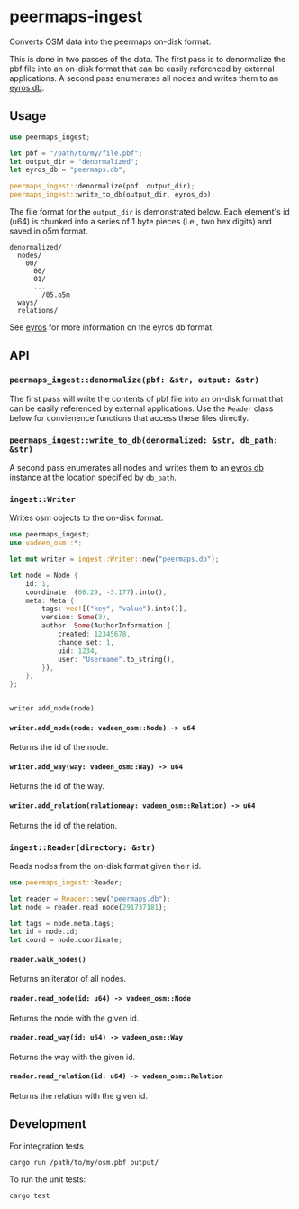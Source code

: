 # peermaps-ingest

Converts OSM data into the peermaps on-disk format.

This is done in two passes of the data. The first pass is to denormalize the
pbf file into an on-disk format that can be easily referenced by external
applications. A second pass enumerates all nodes and writes them to an [eyros
db](https://github.com/peermaps/eyros).

## Usage

```rust
use peermaps_ingest;

let pbf = "/path/to/my/file.pbf";
let output_dir = "denormalized";
let eyros_db = "peermaps.db";

peermaps_ingest::denormalize(pbf, output_dir);
peermaps_ingest::write_to_db(output_dir, eyros_db);
```

The file format for the `output_dir` is demonstrated below. Each element's id
(u64) is chunked into a series of 1 byte pieces (i.e., two hex digits) and
saved in o5m format.

```
denormalized/
  nodes/
    00/
      00/ 
      01/
      ...
        /05.o5m
  ways/
  relations/
```

See [eyros](https://github.com/peermaps/eyros) for more information on the
eyros db format.

## API 


### `peermaps_ingest::denormalize(pbf: &str, output: &str)`

The first pass will write the contents of pbf file into an on-disk format that
can be easily referenced by external applications. Use the `Reader` class below
for convienence functions that access these files directly.

### `peermaps_ingest::write_to_db(denormalized: &str, db_path: &str)`

A second pass enumerates all nodes and writes them to an [eyros
db](https://github.com/peermaps/eyros) instance at the location specified by
`db_path`.


### `ingest::Writer`

Writes osm objects to the on-disk format. 

```rust
use peermaps_ingest;
use vadeen_osm::*;

let mut writer = ingest::Writer::new("peermaps.db");

let node = Node {
    id: 1,
    coordinate: (66.29, -3.177).into(),
    meta: Meta {
        tags: vec![("key", "value").into()],
        version: Some(3),
        author: Some(AuthorInformation {
            created: 12345678,
            change_set: 1,
            uid: 1234,
            user: "Username".to_string(),
        }),
    },
};


writer.add_node(node)
```

#### ```writer.add_node(node: vadeen_osm::Node) -> u64```

Returns the id of the node.

#### ```writer.add_way(way: vadeen_osm::Way) -> u64```

Returns the id of the way. 

#### ```writer.add_relation(relationeay: vadeen_osm::Relation) -> u64```

Returns the id of the relation. 

### ```ingest::Reader(directory: &str)```

Reads nodes from the on-disk format given their id.

```rust
use peermaps_ingest::Reader;

let reader = Reader::new("peermaps.db");
let node = reader.read_node(291737181);

let tags = node.meta.tags;
let id = node.id;
let coord = node.coordinate;
```

#### ```reader.walk_nodes()```

Returns an iterator of all nodes.

#### ```reader.read_node(id: u64) -> vadeen_osm::Node```

Returns the node with the given id.

#### ```reader.read_way(id: u64) -> vadeen_osm::Way```

Returns the way with the given id.

#### ```reader.read_relation(id: u64) -> vadeen_osm::Relation```

Returns the relation with the given id.


## Development 

For integration tests

```
cargo run /path/to/my/osm.pbf output/
```

To run the unit tests:

```
cargo test
```


